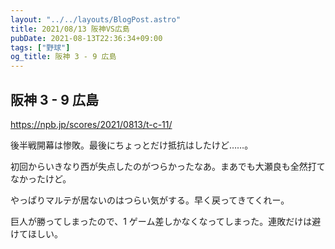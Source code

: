 ```yaml
---
layout: "../../layouts/BlogPost.astro"
title: 2021/08/13 阪神VS広島
pubDate: 2021-08-13T22:36:34+09:00
tags: ["野球"]
og_title: 阪神 3 - 9 広島
---
```


## 阪神 3 - 9 広島

https://npb.jp/scores/2021/0813/t-c-11/

後半戦開幕は惨敗。最後にちょっとだけ抵抗はしたけど……。

初回からいきなり西が失点したのがつらかったなあ。まあでも大瀬良も全然打てなかったけど。

やっぱりマルテが居ないのはつらい気がする。早く戻ってきてくれー。

巨人が勝ってしまったので、1 ゲーム差しかなくなってしまった。連敗だけは避けてほしい。
